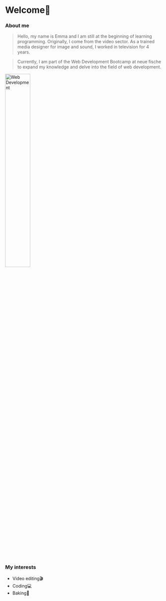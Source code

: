 # Welcome👋

### About me
>Hello, my name is Emma and I am still at the beginning of learning programming. Originally, I come from the video sector. As a trained media designer for image and sound, I worked in television for 4 years.

>Currently, I am part of the Web Development Bootcamp at neue fische to expand my knowledge and delve into the field of web development.

<img width="40%" src="C:\Users\emmdi\Documents\Bilder_GitHub\Bewerbungsfoto.jpg" alt="Web Development" />

### My interests
- Video editing🎬
- Coding💻
- Baking🧁
